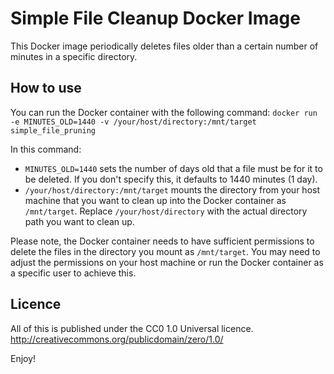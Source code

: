# Simple File Cleanup Docker Image

This Docker image periodically deletes files older than a certain number of minutes in a specific directory.


## How to use

You can run the Docker container with the following command:
`docker run -e MINUTES_OLD=1440 -v /your/host/directory:/mnt/target simple_file_pruning` 

In this command:

-   `MINUTES_OLD=1440` sets the number of days old that a file must be for it to be deleted. If you don't specify this, it defaults to 1440 minutes (1 day).
-   `/your/host/directory:/mnt/target` mounts the directory from your host machine that you want to clean up into the Docker container as `/mnt/target`. Replace `/your/host/directory` with the actual directory path you want to clean up.

Please note, the Docker container needs to have sufficient permissions to delete the files in the directory you mount as `/mnt/target`. You may need to adjust the permissions on your host machine or run the Docker container as a specific user to achieve this.

## Licence
All of this is published under the CC0 1.0 Universal licence.
<http://creativecommons.org/publicdomain/zero/1.0/>


Enjoy!